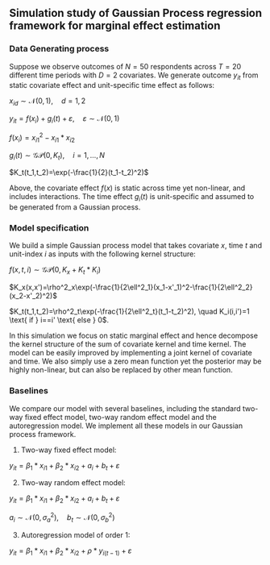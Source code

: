 ## Simulation study of Gaussian Process regression framework for marginal effect estimation

### Data Generating process

Suppose we observe outcomes of $N=50$ respondents across $T=20$ different time periods with $D=2$ covariates. We generate outcome $y_{it}$ from static covariate effect and unit-specific time effect as follows:

$x_{id}\sim \mathcal{N}(0,1),\quad d=1,2$

$y_{it}=f(x_i)+g_i(t)+\varepsilon,\quad \varepsilon\sim\mathcal{N}(0,1)$

$f(x_i)=x^2_{i1}-x_{i1}*x_{i2}$

$g_i(t)\sim \mathcal{GP}(0,K_t),\quad i=1,\dots,N$

$K_t(t_1,t_2)=\exp(-\frac{1}{2}(t_1-t_2)^2)$

Above, the covariate effect $f(x)$ is static across time yet non-linear, and includes interactions. The time effect $g_i(t)$ is unit-specific and assumed to be generated from a Gaussian process.

### Model specification

We build a simple Gaussian process model that takes covariate $x$, time $t$ and unit-index $i$ as inputs with the following kernel structure:

$f(x,t,i)\sim\mathcal{GP}(0,K_x+K_t*K_i)$

$K_x(x,x')=\rho^2_x\exp(-\frac{1}{2\ell^2_1}(x_1-x'_1)^2-\frac{1}{2\ell^2_2}(x_2-x'_2)^2)$

$K_t(t_1,t_2)=\rho^2_t\exp(-\frac{1}{2\ell^2_t}(t_1-t_2)^2), \quad K_i(i,i')=1 \text{ if } i==i' \text{ else } 0$.

In this simulation we focus on static marginal effect and hence decompose the kernel structure of the sum of covariate kernel and time kernel. The model can be easily improved by implementing a joint kernel of covariate and time. We also simply use a zero mean function yet the posterior may be highly non-linear, but can also be replaced by other mean function.


### Baselines

We compare our model with several baselines, including the standard two-way fixed effect model, two-way random effect model and the autoregression model. We implement all these models in our Gaussian process framework.

1. Two-way fixed effect model:

$y_{it}=\beta_1 * x_{i1}+\beta_2 * x_{i2} + a_i + b_t + \varepsilon$

2. Two-way random effect model:

$y_{it}=\beta_1 * x_{i1}+\beta_2 * x_{i2} + a_i + b_t + \varepsilon$

$a_i\sim\mathcal{N}(0,\sigma^2_a), \quad b_t\sim\mathcal{N}(0,\sigma^2_b)$

3. Autoregression model of order 1:

$y_{it}=\beta_1 * x_{i1}+\beta_2 * x_{i2} + \rho * y_{i(t-1)} + \varepsilon$

